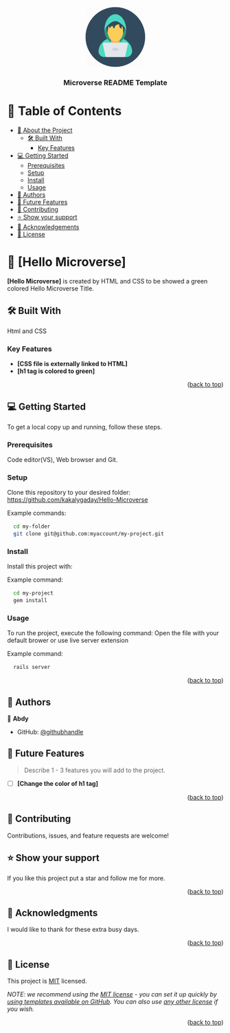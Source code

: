 <a name="readme-top"></a>

<div align="center">
  <img src="images/coder.png" alt="logo" width="140"  height="auto" />
  <br/>

  <h3><b>Microverse README Template</b></h3>

</div>


# 📗 Table of Contents

- [📖 About the Project](#about-project)
  - [🛠 Built With](#built-with)
    - [Key Features](#key-features)
- [💻 Getting Started](#getting-started)
  - [Prerequisites](#prerequisites)
  - [Setup](#setup)
  - [Install](#install)
  - [Usage](#usage)
- [👥 Authors](#authors)
- [🔭 Future Features](#future-features)
- [🤝 Contributing](#contributing)
- [⭐️ Show your support](#support)
- [🙏 Acknowledgements](#acknowledgements)
- [📝 License](#license)


# 📖 [Hello Microverse] <a name="about-project"></a>

**[Hello Microverse]** is created by HTML and CSS to be showed a green colored Hello Microverse Title.


## 🛠 Built With <a name="built-with"></a>
Html and CSS



### Key Features <a name="key-features"></a>

- **[CSS file is externally linked to HTML]**
- **[h1 tag is colored to green]**


<p align="right">(<a href="#readme-top">back to top</a>)</p>


## 💻 Getting Started <a name="getting-started"></a>


To get a local copy up and running, follow these steps.

### Prerequisites

Code editor(VS), Web browser and Git.


### Setup

Clone this repository to your desired folder: https://github.com/kakalygaday/Hello-Microverse

Example commands:

```sh
  cd my-folder
  git clone git@github.com:myaccount/my-project.git
```

### Install

Install this project with:

Example command:

```sh
  cd my-project
  gem install
```

### Usage

To run the project, execute the following command: 
Open the file with your default brower or use live server extension

Example command:

```sh
  rails server
```


<p align="right">(<a href="#readme-top">back to top</a>)</p>


## 👥 Authors <a name="authors"></a>

👤 **Abdy**

- GitHub: [@githubhandle](https://github.com/kakalygaday)



## 🔭 Future Features <a name="future-features"></a>

> Describe 1 - 3 features you will add to the project.

- [ ] **[Change the color of h1 tag]**

<p align="right">(<a href="#readme-top">back to top</a>)</p>


## 🤝 Contributing <a name="contributing"></a>

Contributions, issues, and feature requests are welcome!


## ⭐️ Show your support <a name="support"></a>

If you like this project put a star and follow me for more.

<p align="right">(<a href="#readme-top">back to top</a>)</p>

<!-- ACKNOWLEDGEMENTS -->

## 🙏 Acknowledgments <a name="acknowledgements"></a>

I would like to thank for these extra busy days.

<p align="right">(<a href="#readme-top">back to top</a>)</p>


## 📝 License <a name="license"></a>

This project is [MIT](./LICENSE) licensed.

_NOTE: we recommend using the [MIT license](https://choosealicense.com/licenses/mit/) - you can set it up quickly by [using templates available on GitHub](https://docs.github.com/en/communities/setting-up-your-project-for-healthy-contributions/adding-a-license-to-a-repository). You can also use [any other license](https://choosealicense.com/licenses/) if you wish._

<p align="right">(<a href="#readme-top">back to top</a>)</p>
